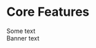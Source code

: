 <div class="features-hero">
  <h1>Core Features</h1>
  <span>Some text</span>
</div>

<div class="banner">
  <div>Banner text</div>
</div>